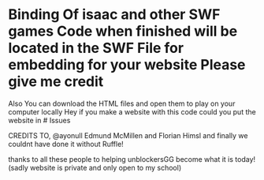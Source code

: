 # Binding Of isaac and other SWF games Code when finished will be located in the SWF File for embedding for your website Please give me credit
Also You can download the HTML files and open them to play on your computer locally
Hey if you make a website with this code could you put the website in # Issues


CREDITS TO,
  @ayonull
  Edmund McMillen and Florian Himsl
  and finally we couldnt have done it without Ruffle!
  
  thanks to all these people to helping unblockersGG become what it is today!
  (sadly website is private and only open to my school)
